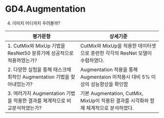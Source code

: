# GD4.Augmentation
4. 이미지 어디까지 우려볼까?


|평가문항|상세기준|
|---|---|
|1. CutMix와 MixUp 기법을 ResNet50 분류기에 성공적으로 적용하였는가?|CutMix와 MixUp을 적용한 데이터셋으로 훈련한 각각의 ResNet 모델이 수렴하였다.|
|2. 다양한 실험을 통해 태스크에 최적인 Augmentation 기법을 찾아내었는가?|Augmentation 적용을 통해 Augmentaion 미적용시 대비 5% 이상의 성능향상을 확인함|
|3. 여러가지 Augmentation 기법을 적용한 결과를 체계적으로 비교분석하였는가?|기본 Augmentation, CutMix, MixUp이 적용된 결과를 시각화와 함께 체계적으로 분석하였다.|
